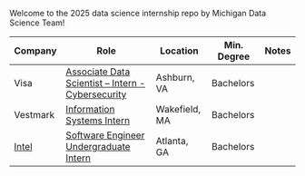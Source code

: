 Welcome to the 2025 data science internship repo by Michigan Data Science Team!

| Company | Role | Location | Min. Degree | Notes |
| ------- | ---- | -------- | ----------- | ----- |
| Visa | [	Associate Data Scientist – Intern - Cybersecurity](https://jobs.smartrecruiters.com/Visa/743999943242512) | Ashburn, VA | Bachelors |
| Vestmark | [Information Systems Intern](https://simplify.jobs/c/Vestmark) | Wakefield, MA | Bachelors |
| [Intel](simplify.jobs/c/Intel) | [Software Engineer Undergraduate Intern](simplify.jobs/c/Intel) | Atlanta, GA | Bachelors |
